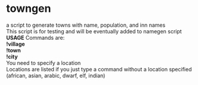 # towngen
a script to generate towns with name, population, and inn names<br>
This script is for testing and will be eventually added to namegen script<br>
<b>USAGE</b>
Commands are:<br>
<b>!village<br>
!town<br>
!city<br></b>
You need to specify a location<br>
Locations are listed if you just type a command without a location specified (african, asian, arabic, dwarf, elf, indian)
